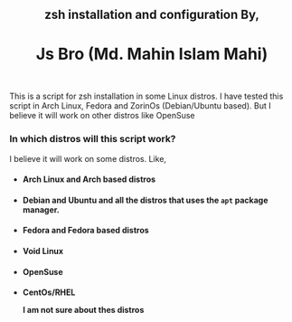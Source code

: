 <h2 align="center">zsh installation and configuration By,</h2>
<h1 align="center">Js Bro (Md. Mahin Islam Mahi)</h1>
</br>

<p>This is a script for zsh installation in some Linux distros. I have tested this script in Arch Linux, Fedora and ZorinOs (Debian/Ubuntu based). But I believe it will work on other distros like OpenSuse</p>

### In which distros will this script work?
<p>I believe it will work on some distros. Like,</p>

- #### Arch Linux and Arch based distros
- #### Debian and Ubuntu and all the distros that uses the `apt` package manager.
- #### Fedora and Fedora based distros
- #### Void Linux
- #### OpenSuse
- #### CentOs/RHEL <p>I am not sure about thes distros</p>

<h3 align="center"></h3>